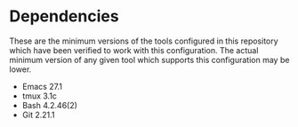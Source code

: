 # Dependencies
These are the minimum versions of the tools configured in this repository which
have been verified to work with this configuration. The actual minimum version
of any given tool which supports this configuration may be lower.

- Emacs 27.1
- tmux 3.1c
- Bash 4.2.46(2)
- Git 2.21.1
